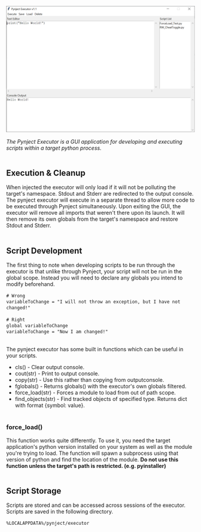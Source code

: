 ![Screenshot](../images/executor.png)

*The Pynject Executor is a GUI application for developing and executing scripts within a target python process.*
<br><br>

## Execution & Cleanup
When injected the executor will only load if it will not be polluting the target's namespace. Stdout and Stderr are redirected to the output console. The pynject executor will execute in a separate thread to allow more code to be executed through Pynject simultaneously. Upon exiting the GUI, the executor will remove all imports that weren't there upon its launch. It will then remove its own globals from the target's namespace and restore Stdout and Stderr.
<br><br>

## Script Development
The first thing to note when developing scripts to be run through the executor is that unlike through Pynject, your script will not be run in the global scope. Instead you will need to declare any globals you intend to modify beforehand.

```
# Wrong
variableToChange = "I will not throw an exception, but I have not changed!"

# Right
global variableToChange
variableToChange = "Now I am changed!"
```
<br>
The pynject executor has some built in functions which can be useful in your scripts.

* cls() - Clear output console.
* cout(str) - Print to output console.
* copy(str) - Use this rather than copying from outputconsole.
* fglobals() - Returns globals() with the executor's own globals filtered.
* force_load(str) - Forces a module to load from out of path scope.
* find_objects(str) - Find tracked objects of specified type. Returns dict with format {symbol: value}.
<br><br>
### force_load()
This function works quite differently. To use it, you need the target application's python version installed on your system as well as the module you're trying to load. The function will spawn a subprocess using that version of python and find the location of the module. __Do not use this function unless the target's path is restricted. (e.g. pyinstaller)__
<br><br>

## Script Storage
Scripts are stored and can be accessed across sessions of the executor. Scripts are saved in the following directory.
```
%LOCALAPPDATA%/pynject/executor
```